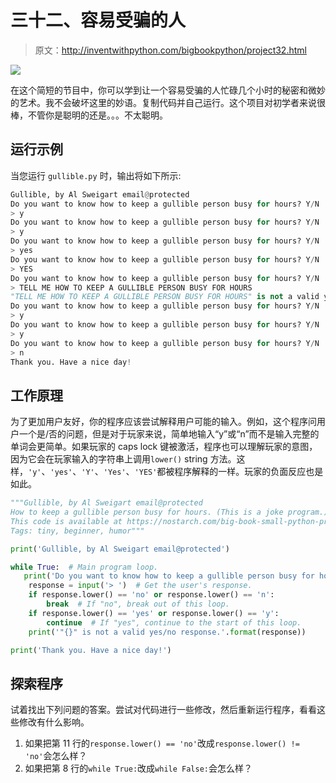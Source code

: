 # 三十二、容易受骗的人

> 原文：<http://inventwithpython.com/bigbookpython/project32.html>

![](img/9d995d63aaead72cad01120081eb8f75.png)

在这个简短的节目中，你可以学到让一个容易受骗的人忙碌几个小时的秘密和微妙的艺术。我不会破坏这里的妙语。复制代码并自己运行。这个项目对初学者来说很棒，不管你是聪明的还是。。。不太聪明。

## 运行示例

当您运行 `gullible.py` 时，输出将如下所示:

```py
Gullible, by Al Sweigart email@protected
Do you want to know how to keep a gullible person busy for hours? Y/N
> y
Do you want to know how to keep a gullible person busy for hours? Y/N
> y
Do you want to know how to keep a gullible person busy for hours? Y/N
> yes
Do you want to know how to keep a gullible person busy for hours? Y/N
> YES
Do you want to know how to keep a gullible person busy for hours? Y/N
> TELL ME HOW TO KEEP A GULLIBLE PERSON BUSY FOR HOURS
"TELL ME HOW TO KEEP A GULLIBLE PERSON BUSY FOR HOURS" is not a valid yes/no response.
Do you want to know how to keep a gullible person busy for hours? Y/N
> y
Do you want to know how to keep a gullible person busy for hours? Y/N
> y
Do you want to know how to keep a gullible person busy for hours? Y/N
> n
Thank you. Have a nice day!
```

## 工作原理

为了更加用户友好，你的程序应该尝试解释用户可能的输入。例如，这个程序问用户一个是/否的问题，但是对于玩家来说，简单地输入“y”或“n”而不是输入完整的单词会更简单。如果玩家的 caps lock 键被激活，程序也可以理解玩家的意图，因为它会在玩家输入的字符串上调用`lower()` string 方法。这样，`'y'`、`'yes'`、`'Y'`、`'Yes'`、`'YES'`都被程序解释的一样。玩家的负面反应也是如此。

```py
"""Gullible, by Al Sweigart email@protected
How to keep a gullible person busy for hours. (This is a joke program.)
This code is available at https://nostarch.com/big-book-small-python-programming
Tags: tiny, beginner, humor"""

print('Gullible, by Al Sweigart email@protected')

while True:  # Main program loop.
   print('Do you want to know how to keep a gullible person busy for hours? Y/N')
    response = input('> ')  # Get the user's response.
    if response.lower() == 'no' or response.lower() == 'n':
        break  # If "no", break out of this loop.
    if response.lower() == 'yes' or response.lower() == 'y':
        continue  # If "yes", continue to the start of this loop.
    print('"{}" is not a valid yes/no response.'.format(response))

print('Thank you. Have a nice day!') 
```

## 探索程序

试着找出下列问题的答案。尝试对代码进行一些修改，然后重新运行程序，看看这些修改有什么影响。

1.  如果把第 11 行的`response.lower() == 'no'`改成`response.lower() != 'no'`会怎么样？
2.  如果把第 8 行的`while True:`改成`while False:`会怎么样？